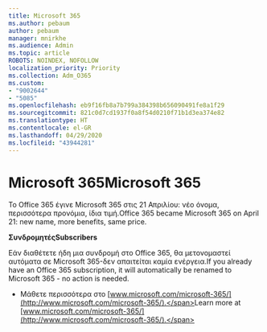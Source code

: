 ```yaml
---
title: Microsoft 365
ms.author: pebaum
author: pebaum
manager: mnirkhe
ms.audience: Admin
ms.topic: article
ROBOTS: NOINDEX, NOFOLLOW
localization_priority: Priority
ms.collection: Adm_O365
ms.custom:
- "9002644"
- "5085"
ms.openlocfilehash: eb9f16fb8a7b799a384398b656090491fe8a1f29
ms.sourcegitcommit: 821c0d7cd1937f0a8f54d0210f71b1d3ea374e82
ms.translationtype: HT
ms.contentlocale: el-GR
ms.lasthandoff: 04/29/2020
ms.locfileid: "43944281"
---
```

# <a name="microsoft-365"></a><span data-ttu-id="61886-102">Microsoft 365</span><span class="sxs-lookup"><span data-stu-id="61886-102">Microsoft 365</span></span>

<span data-ttu-id="61886-103">Το Office 365 έγινε Microsoft 365 στις 21 Απριλίου: νέο όνομα, περισσότερα προνόμια, ίδια τιμή.</span><span class="sxs-lookup"><span data-stu-id="61886-103">Office 365 became Microsoft 365 on April 21: new name, more benefits, same price.</span></span>

<span data-ttu-id="61886-104">**Συνδρομητές**</span><span class="sxs-lookup"><span data-stu-id="61886-104">**Subscribers**</span></span>

<span data-ttu-id="61886-105">Εάν διαθέτετε ήδη μια συνδρομή στο Office 365, θα μετονομαστεί αυτόματα σε Microsoft 365-δεν απαιτείται καμία ενέργεια.</span><span class="sxs-lookup"><span data-stu-id="61886-105">If you already have an Office 365 subscription, it will automatically be renamed to Microsoft 365 - no action is needed.</span></span>

- <span data-ttu-id="61886-106">Μάθετε περισσότερα στο [www.microsoft.com/microsoft-365/](http://www.microsoft.com/microsoft-365/).</span><span class="sxs-lookup"><span data-stu-id="61886-106">Learn more at [www.microsoft.com/microsoft-365/](http://www.microsoft.com/microsoft-365/).</span></span>
